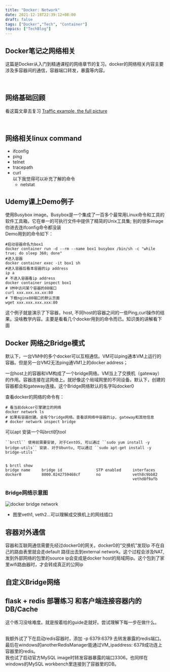 ```yaml
---
title: "Docker: Network"
date: 2021-12-18T22:39:12+08:00
draft: false
tags: ["Docker","Tech", "Container"]
topics: ["TechBlog"]
---
```


## Docker笔记之网络相关
这篇是Docker从入门到精通课程的网络章节的复习。docker的网络相关内容主要涉及多容器间的通信，容器端口转发，暴露等内容。

&nbsp;

## 网络基础回顾
看这篇文章去复习 [Traffic example, the full picture](https://www.homenethowto.com/advanced-topics/traffic-example-the-full-picture/)

&nbsp;
## 网络相关linux command
* ifconfig
* ping
* telnet
* tracepath
* curl      
以下我觉得可以补充了解的命令
    * netstat

## Udemy课上Demo例子
使用Busybox image。Busybox是一个集成了一百多个最常用Linux命令和工具的软件工具箱，它在单一的可执行文件中提供了精简的Unix工具集;   别的很多image你进去连ifconfig命令都没装        
Demo用到的命令如下：
```
#启动容器命名为box1
docker container run -d --rm --name box1 busybox /bin/sh -c "while true; do sleep 360; done"
#进入容器
docker container exec -it box1 sh
#进入容器后看本容器的ip address
ip a
# 不进入容器看ip address
docker container inspect box1
# VM中访问某个容器的80端口
curl xxx.xxx.xx.xx:80
# 下载nginx80端口的默认页面
wget xxx.xxx.xxx.xxx:80
```
这个例子就是演示了下容器，host, 不同host的容器之间的一些Ping,curl操作的结果。没啥教学内容。主要是看看几个docker用到的命令而已。知识类的讲解看下面

## Docker 网络之Bridge模式
默认下，一台VM中的多个docker可以互相通信。VM可以ping通本VM上运行的容器。但是另一台VM2无法ping通VM1上的docker address；

一台host上的容器和VM构成了一个bridge网络。VM当上了交换机（gateway）的作用。容器连接在这网络上。就好像这个局域网里的不同设备。默认下，创建的容器都会和gateway连接。这个Bridge网络默认的名字叫docker0

查看docker的网络的命令有：
```
# 看当前dokcer引擎建立的网络
docker network ls
# 如果有容器创建。会有个bridge网络。查看该网络中容器的ip, gateway和其他信息
# docker network inspect bridge
```

可以apt 安装一个叫brctl的tool


    ``brctl`` 使用前需要安装, 对于CentOS, 可以通过 ``sudo yum install -y bridge-utils`` 安装. 对于Ubuntu, 可以通过 ``sudo apt-get install -y bridge-utils``


    $ brctl show
    bridge name     bridge id               STP enabled     interfaces
    docker0         8000.0242759468cf       no              veth8c9bb82
                                                            vethd8f9afb



### Bridge网络示意图
![docker bridge network](/image/two-container-network.PNG)


* 图里veth1, veth2...可以理解成交换机上的网线插口

## 容器对外通信
容器和互联网通信需要先经过docker0的网关。docker0的“交换机”发现Ip 不在自己的路由表里就会走default 路径出去到external network。这个过程会涉及NAT, 发到外部网络的包里的source ip会变成是docker host的局域网ip。这个包到了家里wifi路由器时，才会转成真正的公网ip


## 自定义Bridge网络




## flask + redis 部署练习 和客户端连接容器内的DB/Cache
这个练习没啥难度。就是按着给的guide走就好。尝试理解下每一步在做什么。     
&nbsp;

我额外试了下在启动redis容器时，添加 -p 6379:6379 去转发暴露的redis端口。最后在windows的anotherRedisManager能通过VM_ipaddress: 6379成功连上容器里的redis。     
我也试了启动官方MySQL image时转发容器暴露的端口3306。也同样在windows的MySQL workbench里连接到了容器里的DB。

